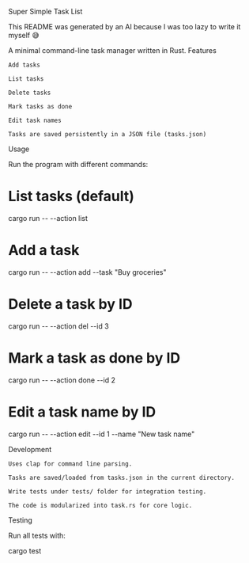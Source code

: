 Super Simple Task List

This README was generated by an AI because I was too lazy to write it myself 😅

A minimal command-line task manager written in Rust.
Features

    Add tasks

    List tasks

    Delete tasks

    Mark tasks as done

    Edit task names

    Tasks are saved persistently in a JSON file (tasks.json)

Usage

Run the program with different commands:

# List tasks (default)
cargo run -- --action list

# Add a task
cargo run -- --action add --task "Buy groceries"

# Delete a task by ID
cargo run -- --action del --id 3

# Mark a task as done by ID
cargo run -- --action done --id 2

# Edit a task name by ID
cargo run -- --action edit --id 1 --name "New task name"

Development

    Uses clap for command line parsing.

    Tasks are saved/loaded from tasks.json in the current directory.

    Write tests under tests/ folder for integration testing.

    The code is modularized into task.rs for core logic.

Testing

Run all tests with:

cargo test

